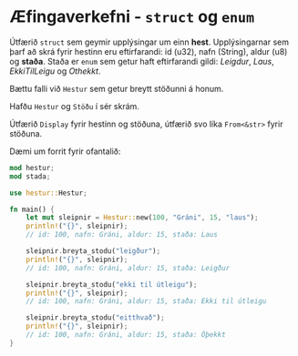 # Æfingaverkefni - `struct` og `enum`

Útfærið `struct` sem geymir upplýsingar um einn **hest**. Upplýsingarnar sem þarf að skrá fyrir hestinn eru eftirfarandi: id (u32), nafn (String), aldur (u8) og **staða**. Staða er `enum` sem getur haft eftirfarandi gildi: *Leigdur*, *Laus*, *EkkiTilLeigu* og *Othekkt*.

Bættu falli við `Hestur` sem getur breytt stöðunni á honum.

Hafðu `Hestur` og `Stöðu` í sér skrám.

Útfærið `Display` fyrir hestinn og stöðuna, útfærið svo líka `From<&str>` fyrir stöðuna.

Dæmi um forrit fyrir ofantalið:
```rust
mod hestur;
mod stada;

use hestur::Hestur;

fn main() {
    let mut sleipnir = Hestur::new(100, "Gráni", 15, "laus");
    println!("{}", sleipnir);
    // id: 100, nafn: Gráni, aldur: 15, staða: Laus

    sleipnir.breyta_stodu("leigður");
    println!("{}", sleipnir);
    // id: 100, nafn: Gráni, aldur: 15, staða: Leigður

    sleipnir.breyta_stodu("ekki til útleigu");
    println!("{}", sleipnir);
    // id: 100, nafn: Gráni, aldur: 15, staða: Ekki til útleigu

    sleipnir.breyta_stodu("eitthvað");
    println!("{}", sleipnir);
    // id: 100, nafn: Gráni, aldur: 15, staða: Óþekkt
}
```